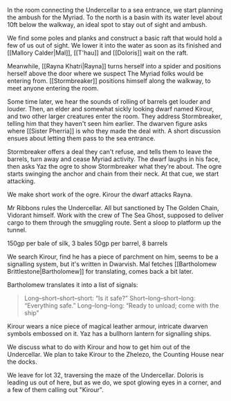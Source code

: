 In the room connecting the Undercellar to a sea entrance, we start planning the ambush for the Myriad. To the north is a basin with its water level about 10ft below the walkway, an ideal spot to stay out of sight and ambush. 

We find some poles and planks and construct a basic raft that would hold a few of us out of sight. We lower it into the water as soon as its finished and [[Mallory Calder|Mal]], [[T'hau]] and [[Doloris]] wait on the raft.

Meanwhile, [[Rayna Khatri|Rayna]] turns herself into a spider and positions herself above the door where we suspect The Myriad folks would be entering from. [[Stormbreaker]] positions himself along the walkway, to meet anyone entering the room.

Some time later, we hear the sounds of rolling of barrels get louder and louder. Then, an elder and somewhat sickly looking dwarf named Kirour, and two other larger creatures enter the room. They address Stormbreaker, telling him that they haven't seen him earlier. The dwarven figure asks where [[Sister Pherria]] is who they made the deal with. A short discussion ensues about letting them pass to the sea entrance.

Stormbreaker offers a deal they can't refuse, and tells them to leave the barrels, turn away and cease Myriad activity. The dwarf laughs in his face, then asks Yaz the ogre to show Stormbreaker what they're about. The ogre starts swinging the anchor and chain from their neck. At that cue, we start attacking.

We make short work of the ogre. Kirour the dwarf attacks Rayna.

Mr Ribbons rules the Undercellar. All but sanctioned by The Golden Chain, Vidorant himself. Work with the crew of The Sea Ghost, supposed to deliver cargo to them through the smuggling route. Sent a sloop to platform up the tunnel.

150gp per bale of silk, 3 bales
50gp per barrel, 8 barrels

We search Kirour, find he has a piece of parchment on him, seems to be a signalling system, but it's written in Dwarvish. Mal fetches [[Bartholomew Brittlestone|Bartholomew]] for translating, comes back a bit later. 

Bartholomew translates it into a list of signals:

>Long–short–short–short: “Is it safe?”
>Short–long–short–long: “Everything safe.” 
>Long–long–long: “Ready to unload; come with the ship"

Kirour wears a nice piece of magical leather armour, intricate dwarven symbols embossed on it. Yaz has a bullhorn lantern for signalling ships.

We discuss what to do with Kirour and how to get him out of the Undercellar. We plan to take Kirour to the Zhelezo, the Counting House near the docks.

We leave for lot 32, traversing the maze of the Undercellar. Doloris is leading us out of here, but as we do, we spot glowing eyes in a corner, and a few of them calling out "Kirour".